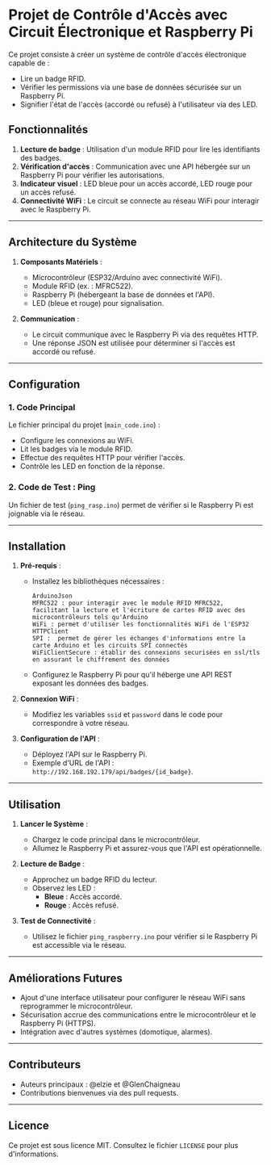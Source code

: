 # Projet de Contrôle d'Accès avec Circuit Électronique et Raspberry Pi

Ce projet consiste à créer un système de contrôle d'accès électronique capable de :
- Lire un badge RFID.
- Vérifier les permissions via une base de données sécurisée sur un Raspberry Pi.
- Signifier l'état de l'accès (accordé ou refusé) à l'utilisateur via des LED.

## **Fonctionnalités**
1. **Lecture de badge** : Utilisation d'un module RFID pour lire les identifiants des badges.
2. **Vérification d'accès** : Communication avec une API hébergée sur un Raspberry Pi pour vérifier les autorisations.
3. **Indicateur visuel** : LED bleue pour un accès accordé, LED rouge pour un accès refusé.
4. **Connectivité WiFi** : Le circuit se connecte au réseau WiFi pour interagir avec le Raspberry Pi.

---

## **Architecture du Système**
1. **Composants Matériels** :
   - Microcontrôleur (ESP32/Arduino avec connectivité WiFi).
   - Module RFID (ex. : MFRC522).
   - Raspberry Pi (hébergeant la base de données et l'API).
   - LED (bleue et rouge) pour signalisation.

2. **Communication** :
   - Le circuit communique avec le Raspberry Pi via des requêtes HTTP.
   - Une réponse JSON est utilisée pour déterminer si l'accès est accordé ou refusé.

---

## **Configuration**
### **1. Code Principal**
Le fichier principal du projet (`main_code.ino`) :
- Configure les connexions au WiFi.
- Lit les badges via le module RFID.
- Effectue des requêtes HTTP pour vérifier l'accès.
- Contrôle les LED en fonction de la réponse.

### **2. Code de Test : Ping**
Un fichier de test (`ping_rasp.ino`) permet de vérifier si le Raspberry Pi est joignable via le réseau.

---

## **Installation**
1. **Pré-requis** :
   - Installez les bibliothèques nécessaires :
     ```arduino
     ArduinoJson
     MFRC522 : pour interagir avec le module RFID MFRC522, facilitant la lecture et l'écriture de cartes RFID avec des microcontrôleurs tels qu'Arduino
     WiFi : permet d'utiliser les fonctionnalités WiFi de l'ESP32
     HTTPClient
     SPI :  permet de gérer les échanges d'informations entre la carte Arduino et les circuits SPI connectés
     WiFiClientSecure : établir des connexions securisées en ssl/tls en assurant le chiffrement des données
     ```
   - Configurez le Raspberry Pi pour qu'il héberge une API REST exposant les données des badges.

2. **Connexion WiFi** :
   - Modifiez les variables `ssid` et `password` dans le code pour correspondre à votre réseau.

3. **Configuration de l'API** :
   - Déployez l'API sur le Raspberry Pi.
   - Exemple d'URL de l'API : `http://192.168.192.179/api/badges/{id_badge}`.

---

## **Utilisation**
1. **Lancer le Système** :
   - Chargez le code principal dans le microcontrôleur.
   - Allumez le Raspberry Pi et assurez-vous que l'API est opérationnelle.

2. **Lecture de Badge** :
   - Approchez un badge RFID du lecteur.
   - Observez les LED :
     - **Bleue** : Accès accordé.
     - **Rouge** : Accès refusé.

3. **Test de Connectivité** :
   - Utilisez le fichier `ping_raspberry.ino` pour vérifier si le Raspberry Pi est accessible via le réseau.


---

## **Améliorations Futures**
- Ajout d'une interface utilisateur pour configurer le réseau WiFi sans reprogrammer le microcontrôleur.
- Sécurisation accrue des communications entre le microcontrôleur et le Raspberry Pi (HTTPS).
- Intégration avec d'autres systèmes (domotique, alarmes).

---

## **Contributeurs**
- Auteurs principaux : @elzie et @GlenChaigneau
- Contributions bienvenues via des pull requests.

---

## **Licence**
Ce projet est sous licence MIT. Consultez le fichier `LICENSE` pour plus d'informations.
